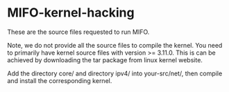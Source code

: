 MIFO-kernel-hacking
===================

These are the source files requested to run MIFO.

Note, we do not provide all the source files to compile the kernel. You need to primarily have kernel source files with version >= 3.11.0. This is can be achieved by downloading the tar package from linux kernel website.

Add the directory core/ and directory ipv4/ into your-src/net/, then compile and install the corresponding kernel. 
